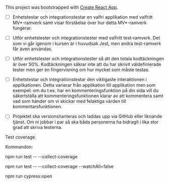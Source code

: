 This project was bootstrapped with [Create React App](https://github.com/facebook/create-react-app).

- [ ] Enhetstestar och integrationstestar en valfri applikation med valfritt MV*-ramverk samt visar förståelse över hur detta MV*-ramverk fungerar.

- [ ] Utför enhetstester och integrationstester med valfritt test-ramverk. Det som vi går igenom i kursen är i huvudsak Jest, men andra test-ramverk får även användas.

- [ ] Utför enhetstester och integrationstester så att den totala kodtäckningen är över 50%. Kodtäckningen säkrar inte att du har skrivit väldefinierade tester men ger en fingervisning om hur mycket som måste testas.

- [ ] Enhetstestar och integrationstestar den viktigaste interaktionen i applikationen. Detta varierar från applikation till applikation men som exempel: om du t.ex. har en kommenteringsfunktion på din sida vill du säkertställa att kommenteringsfunktionen klarar av att kommentera samt vad som händer om vi skickar med felaktiga värden till kommentarsfunktionen.

- [ ] Projektet ska versionshanteras och laddas upp via GitHub eller liknande tjänst. Om ni jobbar i par så ska båda personerna ha bidragit i lika stor grad att skriva testerna.


Test coverage.

Kommandon:


npm run test -- --collect-coverage

npm run test -- --collect-coverage --watchAll=false

npm run cypress:open
